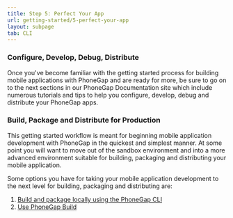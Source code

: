 ```yaml
---
title: Step 5: Perfect Your App
url: getting-started/5-perfect-your-app
layout: subpage
tab: CLI
---
```


### Configure, Develop, Debug, Distribute
Once you've become familiar with the getting started process for building mobile applications with PhoneGap and are ready for more, be sure 
to go on to the next sections in our PhoneGap Documentation site which include numerous tutorials and tips to help you configure, develop, 
debug and distribute your PhoneGap apps.  

### Build, Package and Distribute for Production

This getting started workflow is meant for beginning mobile application development with PhoneGap in the quickest and simplest manner. 
At some point you will want to move out of the sandbox environment and into a more advanced environment suitable for 
building, packaging and distributing your mobile application. 
 
Some options you have for taking your mobile application development to the next level for building, packaging and distributing are:

1. [Build and package locally using the PhoneGap CLI](http://docs.phonegap.com/en/edge/guide_cli_index.md.html#The%20Command-Line%20Interface)
2. [Use PhoneGap Build](http://build.phonegap.com) 


